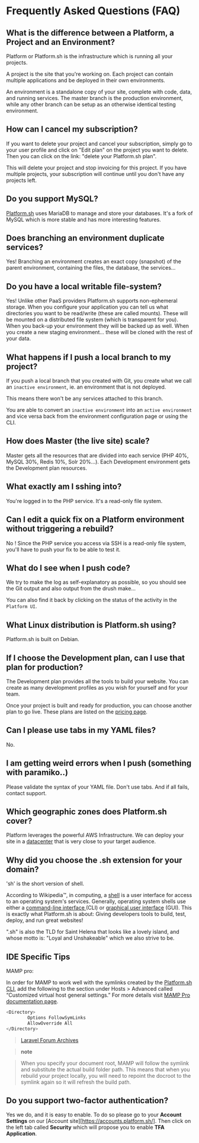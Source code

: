 # Frequently Asked Questions (FAQ)

## What is the difference between a Platform, a Project and an Environment?

Platform or Platform.sh is the infrastructure which is running all your projects.

A project is the site that you're working on. Each project can contain multiple applications and be deployed in their own environments.

An environment is a standalone copy of your site, complete with code, data, and running services. The master branch is the production environment, while any other branch can be setup as an otherwise identical testing environment.

## How can I cancel my subscription?

If you want to delete your project and cancel your subscription, simply go to your user profile and click on "Edit plan" on the project you want to delete. Then you can click on the link: "delete your Platform.sh plan".

This will delete your project and stop invoicing for this project. If you have multiple projects, your subscription will continue until you don't have any projects left.

## Do you support MySQL?

[Platform.sh](https://platform.sh) uses MariaDB to manage and store your databases. It's a fork of MySQL which is more stable and has more interesting features.

## Does branching an environment duplicate services?

Yes! Branching an environment creates an exact copy (snapshot) of the parent environment, containing the files, the database, the services...

## Do you have a local writable file-system?

Yes! Unlike other PaaS providers Platform.sh supports non-ephemeral storage. When you configure your application you can tell us what directories you want to be read/write (these are called mounts). These will be mounted on a distributed file system (which is transparent for you). When you back-up your environment they will be backed up as well. When you create a new staging environment... these will be cloned with the rest of your data.

## What happens if I push a local branch to my project?

If you push a local branch that you created with Git, you create what we call an `inactive environment`, ie. an environment that is not deployed.

This means there won't be any services attached to this branch.

You are able to convert an `inactive environment` into an `active environment` and vice versa back from the environment configuration page or using the CLI.

## How does Master  (the live site) scale?

Master gets all the resources that are divided into each service (PHP 40%, MySQL 30%, Redis 10%, Solr 20%…). Each Development environment gets the Development plan resources.

## What exactly am I sshing into?

You're logged in to the PHP service. It's a read-only file system.

## Can I edit a quick fix on a Platform environment without triggering a rebuild?

No ! Since the PHP service you access via SSH is a read-only file system, you'll have to push your fix to be able to test it.

## What do I see when I push code?

We try to make the log as self-explanatory as possible, so you should see the Git output and also output from the drush make...

You can also find it back by clicking on the status of the activity in the `Platform UI`.

## What Linux distribution is Platform.sh using?

Platform.sh is built on Debian.

## If I choose the Development plan, can I use that plan for production?

The Development plan provides all the tools to build your website. You can create as many development profiles as you wish for yourself and for your team.

Once your project is built and ready for production, you can choose another plan to go live. These plans are listed on the [pricing page](https://platform.sh/pricing/).

## Can I please use tabs in my YAML files?

No.

## I am getting weird errors when I push (something with paramiko..)

Please validate the syntax of your YAML file. Don't use tabs. And if all fails, contact support.

## Which geographic zones does Platform.sh cover?

Platform leverages the powerful AWS Infrastructure.  We can deploy your site in a [datacenter](https://aws.amazon.com/about-aws/globalinfrastructure/regional-product-services/) that is very close to your target audience.

## Why did you choose the .sh extension for your domain?

'sh' is the short version of shell.

According to Wikipedia™, in computing, a [shell](http://en.wikipedia.org/wiki/Shell_(computing)) is a user interface for access to an operating system's services. Generally, operating system shells use either a [command-line interface ](http://en.wikipedia.org/wiki/Command-line_interface) (CLI) or [graphical user interface](http://en.wikipedia.org/wiki/Graphical_user_interface) (GUI).  This is exactly what Platform.sh is about: Giving developers tools to build, test, deploy, and run great websites!

".sh" is also the TLD for Saint Helena that looks like a lovely island, and whose motto is: "Loyal and Unshakeable" which we also strive to be.


## IDE Specific Tips

MAMP pro:

In order for MAMP to work well with the symlinks created by the [Platform.sh CLI](https://github.com/platformsh/platformsh-cli), add the following to the section under Hosts \> Advanced called “Customized virtual host general settings.” For more details visit [MAMP Pro documentation page](http://documentation.mamp.info/en/documentation/mamp/).

```bash
<Directory>
        Options FollowSymLinks
        AllowOverride All
</Directory>
```

> [Laravel Forum Archives](http://forumsarchive.laravel.io/viewtopic.php?pid=11232#p11232)

> **note**

> When you specify your document root, MAMP will follow the symlink and substitute the actual build folder path. This means that when you rebuild your project locally, you will need to repoint the docroot to the symlink again so it will refresh the build path.

## Do you support two-factor authentication? 

Yes we do, and it is easy to enable.  To do so please go to your **Account Settings** on our [Account site][https://accounts.platform.sh/]. Then click on the left tab called **Security** which will propose you to enable **TFA Application**. 
